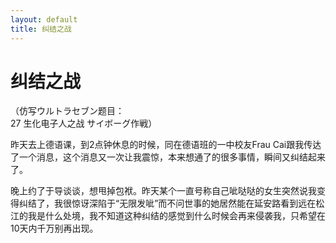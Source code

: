 ```yaml
---
layout: default
title: 纠结之战
---
```

# 纠结之战
（仿写ウルトラセブン题目：<br/>
27 生化电子人之战 サイボーグ作戦）

昨天去上德语课，到2点钟休息的时候，同在德语班的一中校友Frau Cai跟我传达了一个消息，这个消息又一次让我震惊，本来想通了的很多事情，瞬间又纠结起来了。

晚上约了于导谈谈，想甩掉包袱。昨天某个一直号称自己呲哒哒的女生突然说我变得纠结了，我很惊讶深陷于“无限发呲”而不问世事的她居然能在延安路看到远在松江的我是什么处境，我不知道这种纠结的感觉到什么时候会再来侵袭我，只希望在10天内千万别再出现。
